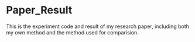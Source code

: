 # Paper_Result
This is the experiment code and result of my research paper, including both my own method and the method used for comparision.
